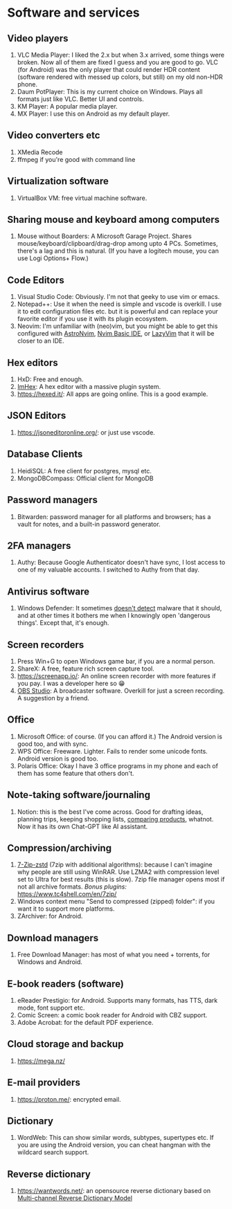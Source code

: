# Software and services

## Video players

1. VLC Media Player: I liked the 2.x but when 3.x arrived, some things were broken. Now all of them are fixed I guess and you are good to go. VLC (for Android) was the only player that could render HDR content (software rendered with messed up colors, but still) on my old non-HDR phone.
2. Daum PotPlayer: This is my current choice on Windows. Plays all formats just like VLC. Better UI and controls.
3. KM Player: A popular media player.
4. MX Player: I use this on Android as my default player.

## Video converters etc

1. XMedia Recode
2. ffmpeg if you're good with command line

## Virtualization software

1. VirtualBox VM: free virtual machine software.

## Sharing mouse and keyboard among computers

1. Mouse without Boarders: A Microsoft Garage Project. Shares mouse/keyboard/clipboard/drag-drop among upto 4 PCs. Sometimes, there's a lag and this is natural. (If you have a logitech mouse, you can use Logi Options+ Flow.)

## Code Editors

1. Visual Studio Code: Obviously. I'm not that geeky to use vim or emacs.
2. Notepad++: Use it when the need is simple and vscode is overkill. I use it to edit configuration files etc. but it is powerful and can replace your favorite editor if you use it with its plugin ecosystem.
3. Neovim: I'm unfamiliar with (neo)vim, but you might be able to get this configured with [AstroNvim](https://github.com/AstroNvim/AstroNvim), [Nvim Basic IDE](https://github.com/LunarVim/nvim-basic-ide), or [LazyVim](https://www.lazyvim.org/) that it will be closer to an IDE. 

## Hex editors

1. HxD: Free and enough.
2. [ImHex](https://github.com/WerWolv/ImHex): A hex editor with a massive plugin system.
3. <https://hexed.it/>: All apps are going online. This is a good example.

## JSON Editors

1. <https://jsoneditoronline.org/>: or just use vscode.

## Database Clients

1. HeidiSQL: A free client for postgres, mysql etc.
2. MongoDBCompass: Official client for MongoDB

## Password managers

1. Bitwarden: password manager for all platforms and browsers; has a vault for notes, and a built-in password generator.

## 2FA managers

1. Authy: Because Google Authenticator doesn't have sync, I lost access to one of my valuable accounts. I switched to Authy from that day.

## Antivirus software

1. Windows Defender: It sometimes [doesn't detect](https://twitter.com/hexmint/status/1370578440898846723) malware that it should, and at other times it bothers me when I knowingly open 'dangerous things'. Except that, it's enough.

## Screen recorders

1. Press Win+G to open Windows game bar, if you are a normal person.
2. ShareX: A free, feature rich screen capture tool.
3. <https://screenapp.io/>: An online screen recorder with more features if you pay. I was a developer here so 😁
4. [OBS Studio](https://obsproject.com/): A broadcaster software. Overkill for just a screen recording. A suggestion by a friend. 

## Office

1. Microsoft Office: of course. (If you can afford it.) The Android version is good too, and with sync.
2. WPS Office: Freeware. Lighter. Fails to render some unicode fonts. Android version is good too.
3. Polaris Office: Okay I have 3 office programs in my phone and each of them has some feature that others don't.

## Note-taking software/journaling

1. Notion: this is the best I've come across. Good for drafting ideas, planning trips, keeping shopping lists, [comparing products](https://twitter.com/hexmint/status/1355204683791429634), whatnot. Now it has its own Chat-GPT like AI assistant. 

## Compression/archiving

1. [7-Zip-zstd](https://mcmilk.de/projects/7-Zip-zstd/) (7zip with additional algorithms): because I can't imagine why people are still using WinRAR. Use LZMA2 with compression level set to Ultra for best results (this is slow). 7zip file manager opens most if not all archive formats. _Bonus plugins:_ <https://www.tc4shell.com/en/7zip/>
3. Windows context menu "Send to compressed (zipped) folder": if you want it to support more platforms.
4. ZArchiver: for Android.

## Download managers

1. Free Download Manager: has most of what you need + torrents, for Windows and Android.

## E-book readers (software)

1. eReader Prestigio: for Android. Supports many formats, has TTS, dark mode, font support etc.
2. Comic Screen: a comic book reader for Android with CBZ support.
3. Adobe Acrobat: for the default PDF experience.

## Cloud storage and backup

1. <https://mega.nz/>

## E-mail providers

1. <https://proton.me/>: encrypted email.

## Dictionary

1. WordWeb: This can show similar words, subtypes, supertypes etc. If you are using the Android version, you can cheat hangman with the wildcard search support.

## Reverse dictionary

1. <https://wantwords.net/>: an opensource reverse dictionary based on [Multi-channel Reverse Dictionary Model](https://github.com/thunlp/WantWords)
